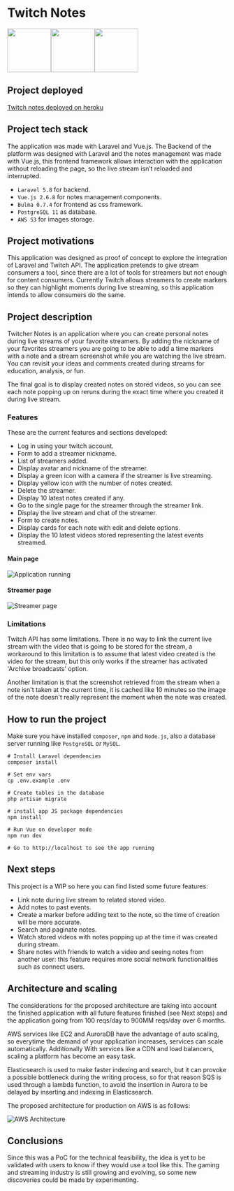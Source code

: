 # Twitch Notes
<img src="http://glacial-coast-30412.herokuapp.com/images/laravel.png" width="100"><img src="http://glacial-coast-30412.herokuapp.com/images/vue.png" width="100"><img src="http://glacial-coast-30412.herokuapp.com/images/twitch.png" width="100">

## Project deployed
[Twitch notes deployed on heroku](http://glacial-coast-30412.herokuapp.com)

## Project tech stack
The application was made with Laravel and Vue.js. The Backend of the platform was designed with Laravel and the notes management was made with Vue.js, this frontend framework allows interaction with the application without reloading the page, so the live stream isn’t reloaded and interrupted.

* `Laravel 5.8` for backend.
* `Vue.js 2.6.8` for notes management components.
* `Bulma 0.7.4` for frontend as css framework.
* `PostgreSQL 11` as database.
* `AWS S3` for images storage.

## Project motivations
This application was designed as proof of concept to explore the integration of Laravel and Twitch API. The application pretends to give stream consumers a tool, since there are a lot of tools for streamers but not enough for content consumers. Currently Twitch allows streamers to create markers so they can highlight moments during live streaming, so this application intends to allow consumers do the same.

## Project description
Twitcher Notes is an application where you can create personal notes during live streams of your favorite streamers. By adding the nickname of your favorites streamers you are going to be able to add a time markers with a note and a stream screenshot while you are watching the live stream. You can revisit your ideas and comments created during streams for education, analysis, or fun.

The final goal is to display created notes on stored videos, so you can see each note popping up on reruns during the exact time where you created it during live stream. 

### Features
These are the current features and sections developed:

* Log in using your twitch account.
* Form to add a streamer nickname.
* List of streamers added.
* Display avatar and nickname of the streamer.
* Display a green icon with a camera if the streamer is live streaming.
* Display yellow icon with the number of notes created.
* Delete the streamer. 
* Display 10 latest notes created if any.
* Go to the single page for the streamer through the streamer link.
* Display the live stream and chat of the streamer.
* Form to create notes.
* Display cards for each note with edit and delete options.
* Display the 10 latest videos stored representing the latest events streamed.

#### Main page
![Application running](http://glacial-coast-30412.herokuapp.com/images/twitch-notes-ss.png)

#### Streamer page
![Streamer page](http://glacial-coast-30412.herokuapp.com/images/twitch-streamer.png)

### Limitations
Twitch API has some limitations. There is no way to link the current live stream with the video that is going to be stored for the stream, a workaround to this limitation is to assume that latest video created is the video for the stream, but this only works if the streamer has activated 'Archive broadcasts' option.

Another limitation is that the screenshot retrieved from the stream when a note isn't taken at the current time, it is cached like 10 minutes so the image of the note doesn't really represent the moment when the note was created.

## How to run the project
Make sure you have installed `composer`, `npm` and `Node.js`, also a database server running like `PostgreSQL` or `MySQL`.

```
# Install Laravel dependencies
composer install

# Set env vars
cp .env.example .env

# Create tables in the database
php artisan migrate

# install app JS package dependencies
npm install

# Run Vue on developer mode
npm run dev

# Go to http://localhost to see the app running
```

## Next steps
This project is a WIP so here you can find listed some future features:

* Link note during live stream to related stored video.
* Add notes to past events.
* Create a marker before adding text to the note, so the time of creation will be more accurate.
* Search and paginate notes.
* Watch stored videos with notes popping up at the time it was created during stream.
* Share notes with friends to watch a video and seeing notes from another user: this feature requires more social network functionalities such as connect users.

## Architecture and scaling
The considerations for the proposed architecture are taking into account the finished application with all future features finished (see Next steps) and the application going from 100 reqs/day to 900MM reqs/day over 6 months. 

AWS services like EC2 and AuroraDB have the advantage of auto scaling, so everytime the demand of your application increases, services can scale automatically. Additionally With services like a CDN and load balancers, scaling a platform has become an easy task.

Elasticsearch is used to make faster indexing and search, but it can provoke a possible bottleneck during the writing process, so for that reason SQS is used through a lambda function, to avoid the insertion in Aurora to be delayed by inserting and indexing in Elasticsearch.

The proposed architecture for production on AWS is as follows:

![AWS Architecture](http://glacial-coast-30412.herokuapp.com/images/tnotes-arch.png)

## Conclusions
Since this was a PoC for the technical feasibility, the idea is yet to be validated with users to know if they would use a tool like this. The gaming and streaming industry is still growing and evolving, so some new discoveries could be made by experimenting.
